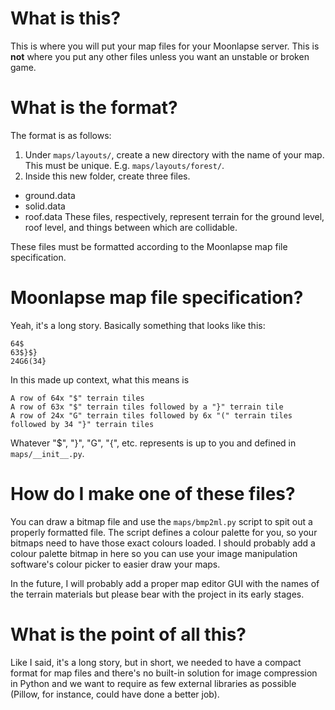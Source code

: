 # What is this?
This is where you will put your map files for your Moonlapse server. This is **not** where you put any other files unless you want an unstable or broken game.

# What is the format?
The format is as follows:
1. Under `maps/layouts/`, create a new directory with the name of your map. This must be unique. E.g. `maps/layouts/forest/`.
2. Inside this new folder, create three files.
  * ground.data
  * solid.data
  * roof.data
  These files, respectively, represent terrain for the ground level, roof level, and things between which are collidable.

  These files must be formatted according to the Moonlapse map file specification.

# Moonlapse map file specification?
Yeah, it's a long story. Basically something that looks like this:
```
64$
63$}$}
24G6(34}
```
In this made up context, what this means is
```
A row of 64x "$" terrain tiles
A row of 63x "$" terrain tiles followed by a "}" terrain tile
A row of 24x "G" terrain tiles followed by 6x "(" terrain tiles followed by 34 "}" terrain tiles
```

Whatever "$", "}", "G", "{", etc. represents is up to you and defined in `maps/__init__.py`.

# How do I make one of these files?
You can draw a bitmap file and use the `maps/bmp2ml.py` script to spit out a properly formatted file. The script defines a colour palette for you, so your bitmaps need to have those exact colours loaded. I should probably add a colour palette bitmap in here so you can use your image manipulation software's colour picker to easier draw your maps.

In the future, I will probably add a proper map editor GUI with the names of the terrain materials but please bear with the project in its early stages.

# What is the point of all this?
Like I said, it's a long story, but in short, we needed to have a compact format for map files and there's no built-in solution for image compression in Python and we want to require as few external libraries as possible (Pillow, for instance, could have done a better job).
